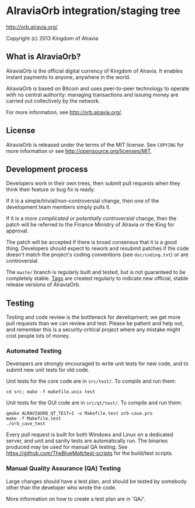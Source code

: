 AlraviaOrb integration/staging tree
================================

http://orb.alravia.org/

Copyright (c) 2013 Kingdom of Alravia

What is AlraviaOrb?
----------------

AlraviaOrb is the official digital currency of Kingdom of Alravia. It enables instant payments to anyone, anywhere in the world.

AlraviaOrb is based on Bitcoin and uses peer-to-peer technology to operate with no central authority: managing transactions and issuing money are carried out collectively by the network.

For more information, see http://orb.alravia.org/.

License
-------

AlraviaOrb is released under the terms of the MIT license. See `COPYING` for more information or see http://opensource.org/licenses/MIT.

Development process
-------------------

Developers work in their own trees, then submit pull requests when they think their feature or bug fix is ready.

If it is a simple/trivial/non-controversial change, then one of the development team members simply pulls it.

If it is a *more complicated or potentially controversial* change, then the patch will be referred to the Finance Ministry of Alravia or the King for approval.

The patch will be accepted if there is broad consensus that it is a good thing. Developers should expect to rework and resubmit patches if the code doesn't match the project's coding conventions (see `doc/coding.txt`) or are controversial.

The `master` branch is regularly built and tested, but is not guaranteed to be completely stable. [Tags](https://github.com/alraviaorrb/tags) are created regularly to indicate new official, stable release versions of AlraviaOrb.

Testing
-------

Testing and code review is the bottleneck for development; we get more pull requests than we can review and test. Please be patient and help out, and remember this is a security-critical project where any mistake might cost people lots of money.

### Automated Testing

Developers are strongly encouraged to write unit tests for new code, and to submit new unit tests for old code.

Unit tests for the core code are in `src/test/`. To compile and run them:

    cd src; make -f makefile.unix test

Unit tests for the GUI code are in `src/qt/test/`. To compile and run them:

    qmake ALRAVIAORB_QT_TEST=1 -o Makefile.test orb-cave.pro
    make -f Makefile.test
    ./orb_cave_test

Every pull request is built for both Windows and Linux on a dedicated server, and unit and sanity tests are automatically run. The binaries produced may be used for manual QA testing. See https://github.com/TheBlueMatt/test-scripts for the build/test scripts.

### Manual Quality Assurance (QA) Testing

Large changes should have a test plan, and should be tested by somebody other than the developer who wrote the code.

More information on how to create a test plan are in 'QA/'.
